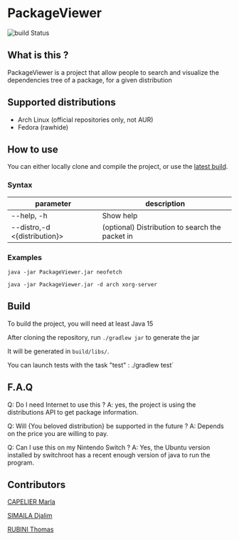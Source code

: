 # PackageViewer
![build Status](https://github.com/ThomasRubini/PackageViewer/actions/workflows/ci.yml/badge.svg)

## What is this ?

PackageViewer is a project that allow people to search and visualize the dependencies tree of a package, for a given distribution

## Supported distributions

- Arch Linux (official repositories only, not AUR)
- Fedora (rawhide)

## How to use

You can either locally clone and compile the project, or use the [latest build](https://nightly.link/ThomasRubini/PackageViewer/workflows/ci/main/PackageViewer%20jar.zip).

### Syntax

| parameter                    | description                                     |
|------------------------------|-------------------------------------------------|
| --help, -h                   | Show help                                       |
| --distro,-d <{distribution}> | (optional) Distribution to search the packet in |

### Examples
```java -jar PackageViewer.jar neofetch```


```java -jar PackageViewer.jar -d arch xorg-server```

## Build

To build the project, you will need at least Java 15

After cloning the repository, run `./gradlew jar` to generate the jar

It will be generated in `build/libs/`.

You can launch tests with the task "test" : ./gradlew test`

## F.A.Q

Q: Do I need Internet to use this ?
A: yes, the project is using the distributions API to get package information.

Q: Will {You beloved distribution} be supported in the future ?
A: Depends on the price you are willing to pay.

Q: Can I use this on my Nintendo Switch ?
A: Yes, the Ubuntu version installed by switchroot has a recent enough version of java to run the program.

## Contributors

[CAPELIER Marla](https://github.com/Capelier-Marla)

[SIMAILA Djalim](https://github.com/DjalimSimaila)

[RUBINI Thomas](https://github.com/ThomasRubini)
